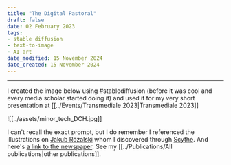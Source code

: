 ```yaml
---
title: "The Digital Pastoral"
draft: false
date: 02 February 2023
tags:
- stable diffusion
- text-to-image
- AI art
date_modified: 15 November 2024
date_created: 15 November 2024
---
```

---

I created the image below using #stablediffusion (before it was cool and every media scholar started doing it) and used it for my very short presentation at [[../Events/Transmediale 2023|Transmediale 2023]]


![[../assets/minor_tech_DCH.jpg]]

I can't recall the exact prompt, but I do remember I referenced the illustrations on [Jakub Różalski](https://jrozalski.com/) whom I discovered through [Scythe](<https://en.wikipedia.org/wiki/Scythe_(board_game)>). And here's [a link to the newspaper](https://darc.au.dk/fileadmin/DARC/newspapers/toward-a-minor-tech-online-sm.pdf). See my [[../Publications/All publications|other publications]].